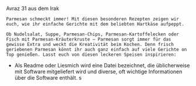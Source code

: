 
Avraz
31
aus dem Irak

```
Parmesan schmeckt immer! Mit diesen besonderen Rezepten zeigen wir euch, wie ihr einfache Gerichte mit dem beliebten Hartkäse aufpeppt.

Ob Nudelsalat, Suppe, Parmesan-Chips, Parmesan-Kartoffelecken oder Fisch mit Parmesan-Kräuterkruste – Parmesan sorgt immer für das gewisse Extra und weckt die Kreativität beim Kochen. Denn frisch geriebenen Parmesan könnt ihr auch ganz einfach auf viele Gerichte on Top genießen. Lasst euch von diesen leckeren Speisen inspirieren:

```
* Als Readme oder Liesmich wird eine Datei bezeichnet, die üblicherweise mit Software mitgeliefert wird und diverse, oft wichtige Informationen über die Software enthält.
s